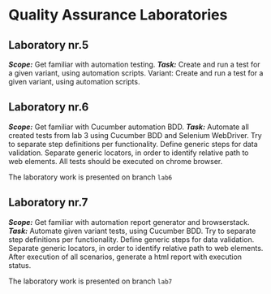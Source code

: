 # Quality Assurance Laboratories

## Laboratory nr.5
***Scope:*** Get familiar with automation testing.
***Task:*** Create and run a test for a given variant, using automation scripts.
Variant: Create and run a test for a given variant, using automation scripts.

## Laboratory nr.6
***Scope:*** Get familiar with Cucumber automation BDD.
***Task:*** Automate all created tests from lab 3 using Cucumber BDD and Selenium WebDriver. Try to separate step definitions per functionality. Define generic steps for data validation. Separate generic locators, in order to identify relative path to web elements. All tests should be executed on chrome browser.

The laboratory work is presented on branch ```lab6```

## Laboratory nr.7
***Scope:*** Get familiar with automation report generator and browserstack.
***Task:*** Automate given variant tests, using Cucumber BDD. Try to separate step definitions per functionality. Define generic steps for data validation. Separate generic locators, in order to identify relative path to web elements. After execution of all scenarios, generate a html report with execution status.

The laboratory work is presented on branch ```lab7```
